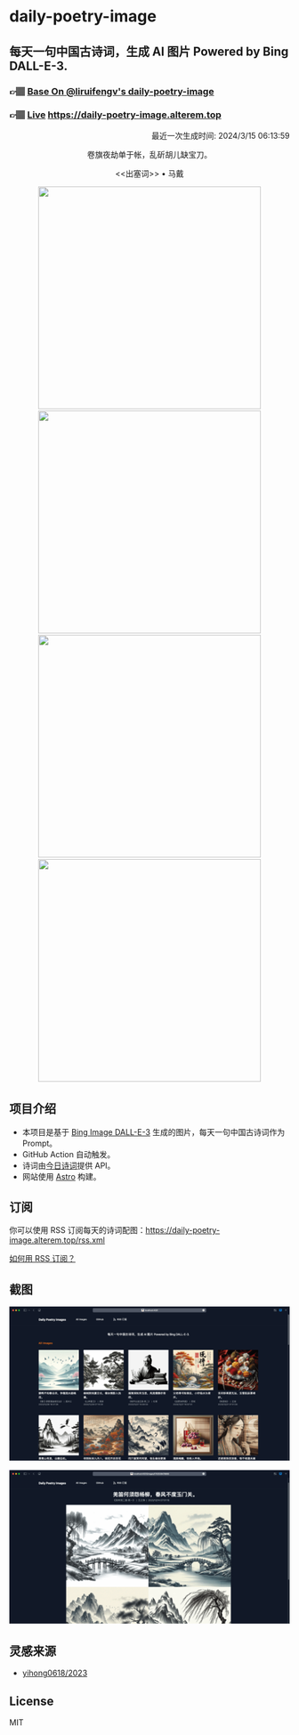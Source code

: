 
# daily-poetry-image

## 每天一句中国古诗词，生成 AI 图片 Powered by Bing DALL-E-3.

### 👉🏽 [Base On @liruifengv's daily-poetry-image](https://github.com/liruifengv/daily-poetry-image)

### 👉🏽 [Live](https://daily-poetry-image.alterem.top/) https://daily-poetry-image.alterem.top

<p align="right">
  最近一次生成时间: 2024/3/15 06:13:59
</p>
<p align="center">
卷旗夜劫单于帐，乱斫胡儿缺宝刀。
</p>
<p align="center">
<<出塞词>> • 马戴
</p>
<p align="center">
<img src="https://tse1.mm.bing.net/th/id/OIG4.IRybmkCh91gpVLEoya9z" height="400" width="400" />
<img src="https://tse3.mm.bing.net/th/id/OIG4.srzmXzkMTHj6k7JBrOW9" height="400" width="400" />
<img src="https://tse3.mm.bing.net/th/id/OIG4.JQWoKlK7wTehOpi2R2mB" height="400" width="400" />
<img src="https://tse4.mm.bing.net/th/id/OIG4.i9reHbcPsBqRf5cfo8uR" height="400" width="400" />
</p>

## 项目介绍

-   本项目是基于 [Bing Image DALL-E-3](https://www.bing.com/images/create) 生成的图片，每天一句中国古诗词作为 Prompt。
-   GitHub Action 自动触发。
-   诗词由[今日诗词](https://www.jinrishici.com/)提供 API。
-   网站使用 [Astro](https://astro.build) 构建。

## 订阅

你可以使用 RSS 订阅每天的诗词配图：https://daily-poetry-image.alterem.top/rss.xml

[如何用 RSS 订阅？](https://zhuanlan.zhihu.com/p/55026716)

## 截图

![图片列表](./screenshots/Snipaste_2023-12-28_21-00-26.png)

![图片详情](./screenshots/Snipaste_2023-12-28_21-00-53.png)

## 灵感来源

-   [yihong0618/2023](https://github.com/yihong0618/2023)

## License

MIT
